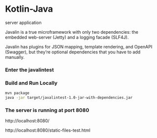 # Kotlin-Java

server application

Javalin is a true microframework with only two dependencies: the embedded web-server (Jetty) and a logging facade (SLF4J).

Javalin has plugins for JSON mapping, template rendering, and OpenAPI (Swagger), but they’re optional dependencies that you have to add manually.

### Enter the javalintest

### Build and Run Locally

```bash
mvn package
java -jar target/javalintest-1.0-jar-with-dependencies.jar
```

### The server is running at port 8080

http://localhost:8080/

http://localhost:8080/static-files-test.html


